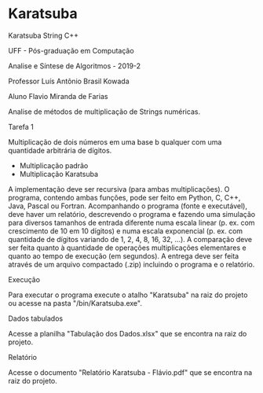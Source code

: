 # Karatsuba
 Karatsuba String C++

UFF - Pós-graduação em Computação

Analise e Síntese de Algoritmos - 2019-2

Professor Luís Antônio Brasil Kowada

Aluno Flavio Miranda de Farias

Analise de métodos de multiplicação de Strings numéricas.

Tarefa 1

Multiplicação de dois números em uma base b qualquer com uma quantidade arbitrária de dígitos.
- Multiplicação padrão
- Multiplicação Karatsuba

A implementação deve ser recursiva (para ambas multiplicações).
O programa, contendo ambas funções, pode ser feito em Python, C, C++, Java, Pascal ou Fortran.
Acompanhando o programa (fonte e executável), deve haver um relatório, descrevendo o programa e fazendo uma simulação para diversos tamanhos de entrada diferente numa escala linear (p. ex. com crescimento de 10 em 10 dígitos) e numa escala exponencial (p. ex. com quantidade de dígitos variando de 1, 2, 4, 8, 16, 32, ...). A comparação deve ser feita quanto à quantidade de operações multiplicações elementares e quanto ao tempo de execução (em segundos).
A entrega deve ser feita através de um arquivo compactado (.zip) incluindo o programa e o relatório.

Execução

Para executar o programa execute o atalho "Karatsuba" na raiz do projeto ou acesse na pasta "/bin/Karatsuba.exe".

Dados tabulados

Acesse a planilha "Tabulação dos Dados.xlsx" que se encontra na raiz do projeto.

Relatório

Acesse o documento "Relatório Karatsuba - Flávio.pdf" que se encontra na raiz do projeto.
